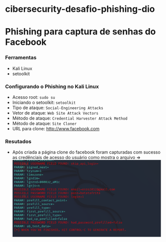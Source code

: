 # cibersecurity-desafio-phishing-dio

# Phishing para captura de senhas do Facebook

### Ferramentas

- Kali Linux
- setoolkit

### Configurando o Phishing no Kali Linux

- Acesso root: ``` sudo su ```
- Iniciando o setoolkit: ``` setoolkit ```
- Tipo de ataque: ``` Social-Engineering Attacks ```
- Vetor de ataque: ``` Web Site Attack Vectors ```
- Método de ataque: ```Credential Harvester Attack Method ```
- Método de ataque: ``` Site Cloner ```
- URL para clone: http://www.facebook.com

### Resutados

- Após criada a página clone do facebook foram capturadas com sucesso as 
credênciais de acesso do usuário como mostra o arquivo => ![Alt text](./credentials.png)